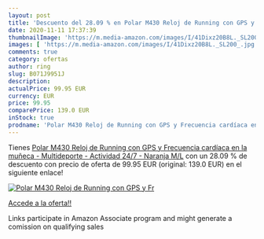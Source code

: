 ```yaml
---
layout: post
title: 'Descuento del 28.09 % en Polar M430 Reloj de Running con GPS y Fr'
date: 2020-11-11 17:37:39
thumbnailImage: 'https://m.media-amazon.com/images/I/41Dixz20B8L._SL200_.jpg'
images: [ 'https://m.media-amazon.com/images/I/41Dixz20B8L._SL200_.jpg' ]
comments: true
category: ofertas
author: ring
slug: B071J9951J
description:
actualPrice: 99.95 EUR
currency: EUR
price: 99.95
comparePrice: 139.0 EUR
inStock: true
prodname: 'Polar M430 Reloj de Running con GPS y Frecuencia cardíaca en la muñeca - Multideporte - Actividad 24/7 - Naranja  M/L'
---
```


Tienes [Polar M430 Reloj de Running con GPS y Frecuencia cardíaca en la muñeca - Multideporte - Actividad 24/7 - Naranja  M/L](https://www.amazon.es/dp/B071J9951J/?tag=tolees-21) con un 28.09 % de descuento con precio de oferta de 99.95 EUR (original: 139.0 EUR) en el siguiente enlace!

[![Polar M430 Reloj de Running con GPS y Fr](https://m.media-amazon.com/images/I/41Dixz20B8L._SL200_.jpg)](https://www.amazon.es/dp/B071J9951J/?tag=tolees-21)

[Accede a la oferta!!](https://www.amazon.es/dp/B071J9951J/?tag=tolees-21)

Links participate in Amazon Associate program and might generate a comission on qualifying sales


